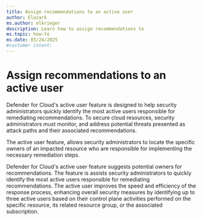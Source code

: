 ```yaml
---
title: Assign recommendations to an active user
author: Elazark
ms.author: elkrieger
description: Learn how to assign recommendations to 
ms.topic: how-to
ms.date: 03/24/2025
#customer intent: 
---
```


# Assign recommendations to an active user

Defender for Cloud's active user feature is designed to help security administrators quickly identify the most active users responsible for remediating recommendations. To secure cloud resources, security administrators must monitor, and address potential threats presented as attack paths and their associated recommendations. 

The active user feature, allows security administrators to locate the specific owners of an impacted resource who are responsible for implementing the necessary remediation steps.

Defender for Cloud's active user feature suggests potential owners for recommendations. The feature is assists security administrators to quickly identify the most active users responsible for remediating recommendations. The active user improves the speed and efficiency of the response process, enhancing overall security measures by identifying up to three active users based on their control plane activities performed on the specific resource, its related resource group, or the associated subscription.
